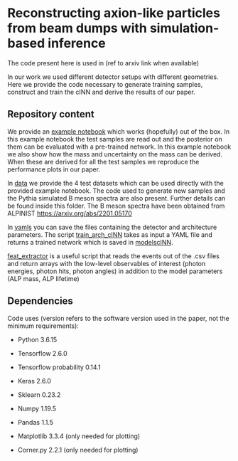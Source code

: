 # Reconstructing axion-like particles from beam dumps with simulation-based inference

The code present here is used in (ref to arxiv link when available)

In our work we used different detector setups with different geometries. Here we provide the code necessary to generate training samples, construct and train the cINN and derive the results of our paper.

## Repository content

We provide an [example notebook](/Example.ipynb) which works (hopefully) out of the box. In this example notebook the test samples are read out and the posterior on them can be evaluated with a pre-trained network. In this example notebook we also show how the mass and uncertainty on the mass can be derived. When these are derived for all the test samples we reproduce the performance plots in our paper. 

In [data](/data/) we provide the 4 test datasets which can be used directly with the provided example notebook. The code used to generate new samples and the Pythia simulated B meson spectra are also present. Further details can be found inside this folder. The B meson spectra have been obtained from ALPINIST https://arxiv.org/abs/2201.05170

In [yamls](/yamls/) you can save the files containing the detector and architecture parameters. The script [train_arch_cINN](/train_arch_cINN.py) takes as input a YAML file and returns a trained network which is saved in [modelscINN](/modelscINN/). 

[feat_extractor](/feat_extractor.py) is a useful script that reads the events out of the .csv files and return arrays with the low-level observables of interest (photon energies, photon hits, photon angles) in addition to the model parameters (ALP mass, ALP lifetime)

## Dependencies

Code uses (version refers to the software version used in the paper, not the minimum requirements):


- Python 3.6.15

- Tensorflow 2.6.0

- Tensorflow probability 0.14.1

- Keras 2.6.0

- Sklearn 0.23.2

- Numpy 1.19.5

- Pandas 1.1.5

- Matplotlib 3.3.4 (only needed for plotting)

- Corner.py 2.2.1 (only needed for plotting)
